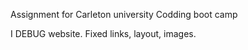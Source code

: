 Assignment for Carleton university Codding boot camp 

I DEBUG website. Fixed links, layout, images. 